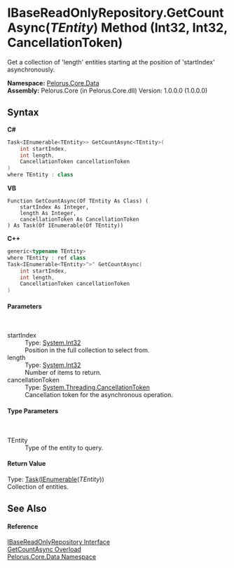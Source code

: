 # IBaseReadOnlyRepository.GetCountAsync(*TEntity*) Method (Int32, Int32, CancellationToken)
 

Get a collection of 'length' entities starting at the position of 'startIndex' asynchronously.

**Namespace:**&nbsp;<a href="E27DB326">Pelorus.Core.Data</a><br />**Assembly:**&nbsp;Pelorus.Core (in Pelorus.Core.dll) Version: 1.0.0.0 (1.0.0.0)

## Syntax

**C#**<br />
``` C#
Task<IEnumerable<TEntity>> GetCountAsync<TEntity>(
	int startIndex,
	int length,
	CancellationToken cancellationToken
)
where TEntity : class

```

**VB**<br />
``` VB
Function GetCountAsync(Of TEntity As Class) ( 
	startIndex As Integer,
	length As Integer,
	cancellationToken As CancellationToken
) As Task(Of IEnumerable(Of TEntity))
```

**C++**<br />
``` C++
generic<typename TEntity>
where TEntity : ref class
Task<IEnumerable<TEntity>^>^ GetCountAsync(
	int startIndex, 
	int length, 
	CancellationToken cancellationToken
)
```


#### Parameters
&nbsp;<dl><dt>startIndex</dt><dd>Type: <a href="http://msdn2.microsoft.com/en-us/library/td2s409d" target="_blank">System.Int32</a><br />Position in the full collection to select from.</dd><dt>length</dt><dd>Type: <a href="http://msdn2.microsoft.com/en-us/library/td2s409d" target="_blank">System.Int32</a><br />Number of items to return.</dd><dt>cancellationToken</dt><dd>Type: <a href="http://msdn2.microsoft.com/en-us/library/dd384802" target="_blank">System.Threading.CancellationToken</a><br />Cancellation token for the asynchronous operation.</dd></dl>

#### Type Parameters
&nbsp;<dl><dt>TEntity</dt><dd>Type of the entity to query.</dd></dl>

#### Return Value
Type: <a href="http://msdn2.microsoft.com/en-us/library/dd321424" target="_blank">Task</a>(<a href="http://msdn2.microsoft.com/en-us/library/9eekhta0" target="_blank">IEnumerable</a>(*TEntity*))<br />Collection of entities.

## See Also


#### Reference
<a href="E4B31551">IBaseReadOnlyRepository Interface</a><br /><a href="563BB229">GetCountAsync Overload</a><br /><a href="E27DB326">Pelorus.Core.Data Namespace</a><br />